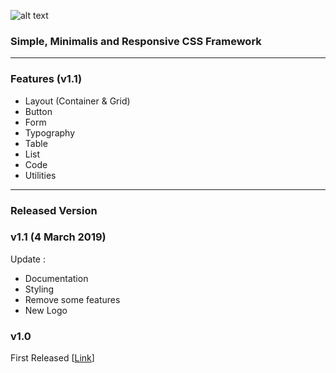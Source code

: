 ![alt text](https://fedoracss.github.io/dist/fedoracss-logo-lg.png "New Fedoracss Logo")
### Simple, Minimalis and Responsive CSS Framework
***
### Features (v1.1)
* Layout (Container & Grid)
* Button
* Form
* Typography
* Table
* List
* Code
* Utilities
***
### Released Version
### v1.1 (4 March 2019)
Update :
* Documentation
* Styling
* Remove some features 
* New Logo

### v1.0
First Released [[Link](https://fedoracss.github.io/docs/v1.0)]
